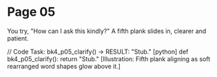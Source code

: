 # Page 05

You try, "How can I ask this kindly?"
A fifth plank slides in, clearer and patient.

// Code Task: bk4_p05_clarify() → RESULT: "Stub."
[python]
def bk4_p05_clarify():
    return "Stub."
[Illustration: Fifth plank aligning as soft rearranged word shapes glow above it.]
